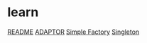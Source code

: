 # learn

[README](README.md)
[ADAPTOR](adapter.md)
[Simple Factory](pattern_simpleFactory.md)
[Singleton](Singleton.md)
